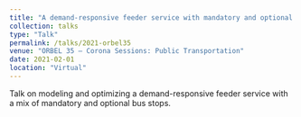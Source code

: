 ```yaml
---
title: "A demand-responsive feeder service with mandatory and optional bus stop"
collection: talks
type: "Talk"
permalink: /talks/2021-orbel35
venue: "ORBEL 35 – Corona Sessions: Public Transportation"
date: 2021-02-01
location: "Virtual"
---
```


Talk on modeling and optimizing a demand-responsive feeder service with a mix of mandatory and optional bus stops.
